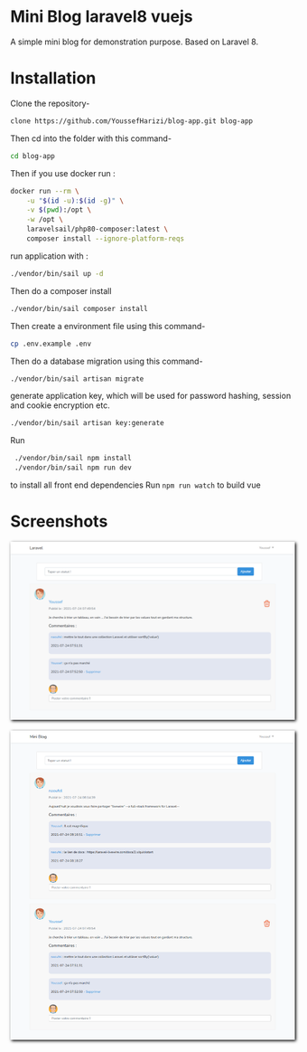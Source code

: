 # Mini Blog laravel8 vuejs
A simple mini blog for demonstration purpose. Based on Laravel 8.

# Installation
Clone the repository-
```sh
clone https://github.com/YoussefHarizi/blog-app.git blog-app
```
Then cd into the folder with this command-
```sh
cd blog-app
```
Then if you use docker run :
```sh
docker run --rm \
    -u "$(id -u):$(id -g)" \
    -v $(pwd):/opt \
    -w /opt \
    laravelsail/php80-composer:latest \
    composer install --ignore-platform-reqs
```
run application with :
```sh
./vendor/bin/sail up -d
```
Then do a composer install
```sh
./vendor/bin/sail composer install
```
Then create a environment file using this command-
```sh
cp .env.example .env
```
Then do a database migration using this command-
```sh
./vendor/bin/sail artisan migrate
```
generate application key, which will be used for password hashing, session and cookie encryption etc.
```sh
./vendor/bin/sail artisan key:generate
```
Run 
```sh
 ./vendor/bin/sail npm install 
 ./vendor/bin/sail npm run dev 
 ``` 
 to install all front end dependencies
Run ``` npm run watch ``` to build vue 
# Screenshots
<p align="center"><img src="https://github.com/YoussefHarizi/blog-app/blob/main/public/images/img1.png" style="width:400;box-shadow: 2px 2px 5px black;margin-bottom:2px;"></p>
<p align="center"><img src="https://github.com/YoussefHarizi/blog-app/blob/main/public/images/img4.png" style="width:400;box-shadow: 2px 2px 5px black;margin-bottom:2px;"></p>





